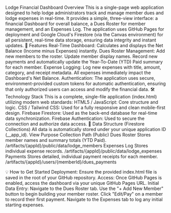 Lodge Financial Dashboard
Overview
This is a single-page web application designed to help lodge administrators track and manage member dues and lodge expenses in real-time. It provides a simple, three-view interface: a financial Dashboard for overall balance, a Dues Roster for member management, and an Expenses Log.
The application uses GitHub Pages for deployment and Google Cloud's Firestore (via the Canvas environment) for all persistent, real-time data storage, ensuring data integrity and instant updates.
🚀 Features
Real-Time Dashboard: Calculates and displays the Net Balance (Income minus Expenses) instantly.
Dues Roster Management:
Add new members to the roster.
Update member display names.
Record new payments and automatically update the Year-To-Date (YTD) Paid summary for each member.
Expense Logging:
Log new expenses with title, amount, category, and receipt metadata.
All expenses immediately impact the Dashboard's Net Balance.
Authentication: The application uses secure, environment-provided custom tokens for automatic authentication, ensuring that only authorized users can access and modify the financial data.
🛠️ Technology Stack
This is a complete, single-file application (index.html) utilizing modern web standards:
HTML5 / JavaScript: Core structure and logic.
CSS / Tailwind CSS: Used for a fully responsive and clean mobile-first design.
Firebase Firestore: Used as the back-end database for real-time data synchronization.
Firebase Authentication: Used to secure the connection and authorize data access.
📂 Data Structure (Firestore Collections)
All data is automatically stored under your unique application ID (__app_id).
View
Purpose
Collection Path (Public)
Dues Roster
Stores member names and summary totals (YTD Paid).
/artifacts/{appId}/public/data/lodge_members
Expenses Log
Stores individual expense records.
/artifacts/{appId}/public/data/lodge_expenses
Payments
Stores detailed, individual payment receipts for each member.
/artifacts/{appId}/users/{memberId}/dues_payments

💡 How to Get Started
Deployment: Ensure the provided index.html file is saved in the root of your GitHub repository.
Access: Once GitHub Pages is enabled, access the dashboard via your unique GitHub Pages URL.
Initial Data Entry:
Navigate to the Dues Roster tab.
Use the "+ Add New Member" button to begin building your member roster.
Click "Edit/Pay" on a member to record their first payment.
Navigate to the Expenses tab to log any initial starting expenses.


